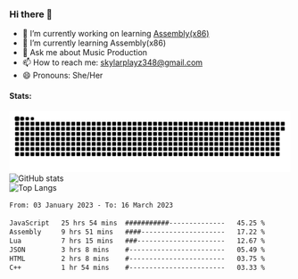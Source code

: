 ### Hi there 👋

- 🔭 I’m currently working on learning [Assembly(x86)](https://github.com/SkylarPlayz348/Assembly-Coding)
- 🌱 I’m currently learning Assembly(x86)
- 💬 Ask me about Music Production
- 📫 How to reach me: skylarplayz348@gmail.com
- 😄 Pronouns: She/Her

#### Stats:
![Snake](https://raw.githubusercontent.com/Skylarplayz348/Skylarplayz348/snake/github-contribution-grid-snake-dark.svg)
<br>
![GitHub stats](https://github-readme-stats.vercel.app/api?username=skylarplayz348&count_private=true&show_icons=true&theme=omni)
<br>
![Top Langs](https://github-readme-stats.vercel.app/api/top-langs/?username=skylarplayz348&layout=compact&theme=omni)
<!--START_SECTION:waka-->

```text
From: 03 January 2023 - To: 16 March 2023

JavaScript   25 hrs 54 mins  ###########--------------   45.25 %
Assembly     9 hrs 51 mins   ####---------------------   17.22 %
Lua          7 hrs 15 mins   ###----------------------   12.67 %
JSON         3 hrs 8 mins    #------------------------   05.49 %
HTML         2 hrs 8 mins    #------------------------   03.75 %
C++          1 hr 54 mins    #------------------------   03.33 %
```

<!--END_SECTION:waka-->
